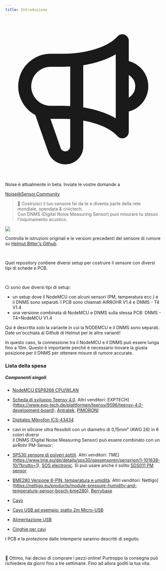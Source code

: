 ```yaml
---
title: Introduzione
---
```


  <div class="max-w-screen-xl mx-auto pt-5">
      <div class="p-2 rounded-lg bg-indigo-100 shadow-lg sm:p-3">
      <div class="flex items-center">
            <span class="p-2 rounded-lg bg-indigo-500">
              <svg class="h-8 w-8 text-white" fill="none" viewBox="0 0 24 24" stroke="currentColor">
                <path stroke-linecap="round" stroke-linejoin="round" stroke-width="2" d="M11 5.882V19.24a1.76 1.76 0 01-3.417.592l-2.147-6.15M18 13a3 3 0 100-6M5.436 13.683A4.001 4.001 0 017 6h1.832c4.1 0 7.625-1.234 9.168-3v14c-1.543-1.766-5.067-3-9.168-3H7a3.988 3.988 0 01-1.564-.317z" />
              </svg>
            </span>
        <div class="flex flex-wrap">
          <div class="flex-wrap flex">
            <p class="pt-1 text-indigo-700 font-medium">
                Noise è attualmente in beta. Inviate le vostre domande a</p>
          <a href="mailto:Noise@Sensor.Community" class="ml-1 font-medium underline text-white hover:text-yellow-600">
                  Noise@Sensor.Community</a>
          </div>
           </div>
      </div>
    </div>
  </div>



> 🚧 Costruisci il tuo sensore fai da te e diventa parte della rete mondiale, opendata & civictech. <br> Con DNMS (Digital Noise Measuring Sensor) puoi misurare tu stesso l'inquinamento acustico.

<img src="../docs/dnms/dnms-noise-measuring-sensor-kit.jpg" style="display: block; margin: 1em 0" loading="lazy"/>


Controlla le istruzioni originali e le versioni precedenti del sensore di rumore su [Helmut Bitter's Github](https://github.com/hbitter/DNMS/tree/master/Manual).

<br>

Quel repository contiene diversi setup per costruire il sensore con diversi tipi di schede e PCB.

<br>

Ci sono due diversi tipi di setup:

* un setup dove il NodeMCU con alcuni sensori (PM, temperatura ecc.) e il DNMS sono separati. I PCB sono chiamati AIRROHR V1.4 e DNMS - T4 V1.4
* una versione combinata di NodeMCU e DNMS sulla stessa PCB: DNMS - T4+NodeMCU V1.4

Qui è descritta solo la variante in cui la NODEMCU e il DNMS sono separati. Date un'occhiata al Github di Helmut per le altre varianti!

In questo caso, la connessione tra il NodeMCU e il DNMS può essere lunga fino a 10m. Questo è importante perché è necessario trovare la giusta posizione per il DNMS per ottenere misure di rumore accurate.

### Lista della spesa

##### Componenti singoli
* [NodeMCU ESP8266 CPU/WLAN](https://www.aliexpress.com/wholesale?groupsort=1&SortType=price_asc&SearchText=nodemcu+v3+esp8266+ch340)
* [Scheda di sviluppo Teensy 4.0](https://www.pjrc.com/store/teensy40.html). Altri venditori: EXPTECH](https://www.exp-tech.de/plattformen/teensy/9596/teensy-4.0-development-board), [Antratek](https://www.antratek.de/teensy-4-0), [PIMORONI](https://shop.pimoroni.com/products/teensy-4-0-development-board)
* [Digitales Mikrofon ICS-43434](https://www.tindie.com/products/onehorse/ics43434-i2s-digital-microphone/)
* cavi in silicone ultra flessibili con un diametro di 0,15mm² (AWG 26) in 6 colori diversi
  <br>
  Il DNMS (Digital Noise Measuring Sensor) può essere combinato con un airRohr PM-Sensor:

* [SPS30 sensore di polveri sottili](https://www.sparkfun.com/products/15103). Altri venditori: TME](https://www.tme.eu/de/details/sps30/gassensoren/sensirion/1-101638-10/?brutto=1), [SOS electronic](https://www.soselectronic.de/products/sensirion/sps30-2-304234). Si può usare anche il solito [SDS011 PM sensor](https://de.aliexpress.com/wholesale?catId=0&initiative_id=AS_20200813122806&SearchText=sds011).
* [BME280 Versione 6-PIN, temperatura e umidità](https://www.aliexpress.com/wholesale?catId=0&initiative_id=SB_20200308040440&SearchText=bme280+-5V+%2B3.3V). Altri venditori: Nettigo](https://nettigo.eu/products/module-pressure-humidity-and-temperature-sensor-bosch-bme280), [Berrybase](https://www.berrybase.de/bauelemente/sensoren-module/feuchtigkeit/bme680-breakout-board-4in1-sensor-f-252-r-temperatur-luftfeuchtigkeit-luftdruck-und-luftg-252-t)
* [Cavo](http://www.aliexpress.com/wholesale?groupsort=1&SortType=price_asc&SearchText=Dupont+cavo+20cm+femmina-femmina)
* [Cavo USB ad esempio: piatto 2m Micro-USB](https://www.aliexpress.com/wholesale?catId=0&initiative_id=SB_20200308040708&SearchText=micro+usb+piatto+cavo+2m)
* [Alimentazione USB](https://www.aliexpress.com/wholesale?catId=0&initiative_id=SB_20200308040834&SearchText=single+micro+usb+eu+power+supply)
* [Cinghie per cavi](https://www.aliexpress.com/wholesale?catId=0&initiative_id=SB_20200308040852&SearchText=cable+straps)

I PCB e la protezione dalle intemperie saranno descritti di seguito.

<br>

🙌 Ottimo, hai deciso di comprare i pezzi online!
Purtroppo la consegna può richiedere da giorni fino a tre settimane.
Fino ad allora goditi la tua vita️.
